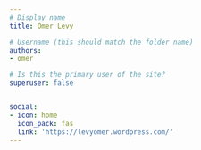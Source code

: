 ```yaml
---
# Display name
title: Omer Levy

# Username (this should match the folder name)
authors:
- omer

# Is this the primary user of the site?
superuser: false


social:
- icon: home
  icon_pack: fas
  link: 'https://levyomer.wordpress.com/'
---
```

